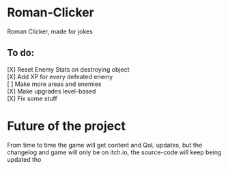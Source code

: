 # Roman-Clicker
Roman Clicker, made for jokes

## To do:
[X] Reset Enemy Stats on destroying object<br>
[X] Add XP for every defeated enemy<br>
[ ] Make more areas and enemies<br>
[X] Make upgrades level-based<br>
[X] Fix some stuff<br>

# Future of the project
From time to time the game will get content and QoL updates, but the changelog and game will only be on itch.io, the source-code will keep being updated tho
